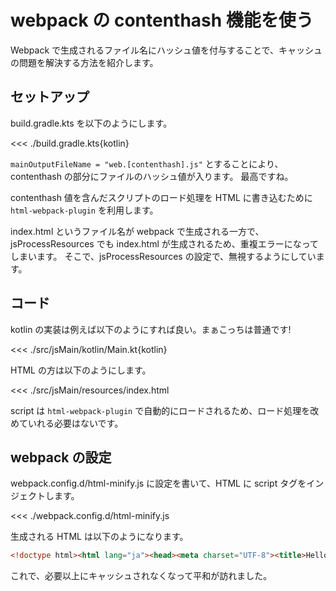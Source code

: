 # webpack の contenthash 機能を使う

Webpack で生成されるファイル名にハッシュ値を付与することで、キャッシュの問題を解決する方法を紹介します。

## セットアップ

build.gradle.kts を以下のようにします。

<<< ./build.gradle.kts{kotlin}

`mainOutputFileName = "web.[contenthash].js"` とすることにより、contenthash の部分にファイルのハッシュ値が入ります。
最高ですね。

contenthash 値を含んだスクリプトのロード処理を HTML に書き込むために `html-webpack-plugin` を利用します。

index.html というファイル名が webpack で生成される一方で、jsProcessResources でも index.html が生成されるため、重複エラーになってしまいます。
そこで、jsProcessResources の設定で、無視するようにしています。

## コード

kotlin の実装は例えば以下のようにすれば良い。まぁこっちは普通です!

<<< ./src/jsMain/kotlin/Main.kt{kotlin}

HTML の方は以下のようにします。

<<< ./src/jsMain/resources/index.html

script は `html-webpack-plugin` で自動的にロードされるため、ロード処理を改めていれる必要はないです。

## webpack の設定

webpack.config.d/html-minify.js に設定を書いて、HTML に script タグをインジェクトします。

<<< ./webpack.config.d/html-minify.js

生成される HTML は以下のようになります。

```html
<!doctype html><html lang="ja"><head><meta charset="UTF-8"><title>Hello World</title></head><body><div id="root">Now loading...</div><script defer="defer" src="web.87e579c7a76c6c485c23.js"></script></body></html>
```

これで、必要以上にキャッシュされなくなって平和が訪れました。
